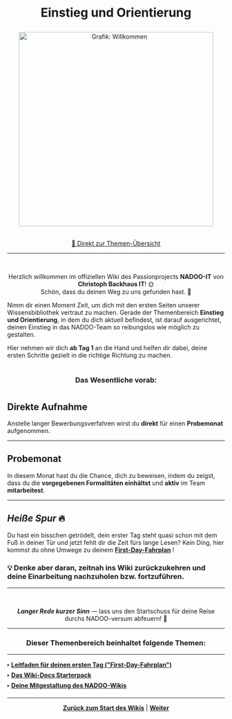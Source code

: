 # <p align="center">Einstieg und Orientierung</p>

<div align="center">
  <img src="https://github.com/user-attachments/assets/be76d683-db58-4bdd-950f-e7734678f36e"
       alt="Grafik: Willkommen"
       width="450" />
</div>
<br>

<p align="center"><a href="#dieser-themenbereich-beinhaltet-folgende-themen">🚀 Direkt zur Themen-Übersicht</a></p>

---
<br>

<p align="center">Herzlich willkommen im offiziellen Wiki des Passionprojects <strong>NADOO-IT</strong> von <strong>Christoph Backhaus IT</strong>! 🌞<br> 
Schön, dass du deinen Weg zu uns gefunden hast. 🙌</p>

Nimm dir einen Moment Zeit, um dich mit den ersten Seiten unserer Wissensbibliothek vertraut zu machen. Gerade der Themenbereich **Einstieg und Orientierung**, in dem du dich aktuell befindest, ist darauf ausgerichtet, deinen Einstieg in das NADOO-Team so reibungslos wie möglich zu gestalten.

Hier nehmen wir dich **ab Tag 1** an die Hand und helfen dir dabei, deine ersten Schritte gezielt in die richtige Richtung zu machen.

#

<h3 align="center">Das Wesentliche vorab:</h3>

#

## Direkte Aufnahme

Anstelle langer Bewerbungsverfahren wirst du **direkt** für einen **Probemonat** aufgenommen.

---

## Probemonat

In diesem Monat hast du die Chance, dich zu beweisen, indem du zeigst, dass du die **vorgegebenen Formalitäten einhältst** und **aktiv** im Team **mitarbeitest**.

---

## _Heiße Spur_ 🔥

Du hast ein bisschen getrödelt, dein erster Tag steht quasi schon mit dem Fuß in deiner Tür und jetzt fehlt dir die Zeit fürs lange Lesen? Kein Ding, hier kommst du ohne Umwege zu deinem <span align="center">
<a href="/docs/00-willkommen/01-leitfaden/README.md/#übersicht-dein-fahrplan-für-den-ersten-tag"><strong>First-Day-Fahrplan</strong></a>
</span>!

### 💡 Denke aber daran, zeitnah ins Wiki zurückzukehren und deine Einarbeitung nachzuholen bzw. fortzuführen.

---
<br>

<p align="center"><strong><em>Langer Rede kurzer Sinn</em></strong> — lass uns den Startschuss für deine Reise durchs NADOO-versum abfeuern! 🚀</p3>

---

### <p align="center">Dieser Themenbereich beinhaltet folgende Themen:</p>

---

🢒 [**Leitfaden für deinen ersten Tag ("First-Day-Fahrplan")**](/docs/00-willkommen/01-leitfaden/README.md) <br>
🢒 [**Das Wiki-Docs Starterpack**](/docs/00-willkommen/02-starterpack/README.md) <br>
🢒 [**Deine Mitgestaltung des NADOO-Wikis**](/docs/00-willkommen/03-styleguide/README.md) <br>

---

<p align="center">
<a href="/README.md/#-einstieg-und-orientierung"><strong>Zurück zum Start des Wikis</strong></a> | <a href="/docs/00-willkommen/01-leitfaden/README.md"><strong>Weiter</strong></a>
</p>

